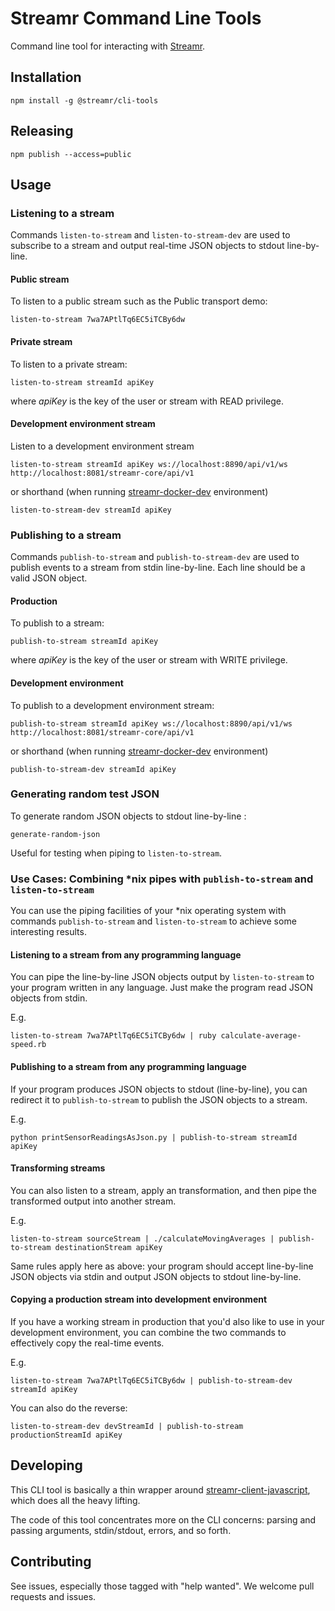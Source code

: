 # Streamr Command Line Tools

Command line tool for interacting with [Streamr](https://www.streamr.com).

## Installation

```
npm install -g @streamr/cli-tools
```

## Releasing

```
npm publish --access=public
```

## Usage

### Listening to a stream

Commands `listen-to-stream` and `listen-to-stream-dev` are used to subscribe to
a stream and output real-time JSON objects to stdout line-by-line.

#### Public stream
To listen to a public stream such as the Public transport demo:

```
listen-to-stream 7wa7APtlTq6EC5iTCBy6dw
```

#### Private stream
To listen to a private stream:

```
listen-to-stream streamId apiKey
```

where _apiKey_ is the key of the user or stream with READ privilege.

#### Development environment stream
Listen to a development environment stream
```
listen-to-stream streamId apiKey ws://localhost:8890/api/v1/ws http://localhost:8081/streamr-core/api/v1
```

or shorthand (when running [streamr-docker-dev](https://github.com/streamr-dev/streamr-docker-dev) environment)

```
listen-to-stream-dev streamId apiKey
```

### Publishing to a stream
Commands `publish-to-stream` and `publish-to-stream-dev` are used to publish
events to a stream from stdin line-by-line. Each line should be a valid JSON
object.

#### Production
To publish to a stream:

```
publish-to-stream streamId apiKey
```

where _apiKey_ is the key of the user or stream with WRITE privilege.

#### Development environment
To publish to a development environment stream:
```
publish-to-stream streamId apiKey ws://localhost:8890/api/v1/ws http://localhost:8081/streamr-core/api/v1
```

or shorthand (when running [streamr-docker-dev](https://github.com/streamr-dev/streamr-docker-dev) environment)

```
publish-to-stream-dev streamId apiKey
```

### Generating random test JSON
To generate random JSON objects to stdout line-by-line :
```
generate-random-json
```
Useful for testing when piping to `listen-to-stream`.

### Use Cases: Combining *nix pipes with `publish-to-stream` and `listen-to-stream`
You can use the piping facilities of your *nix operating system with commands
`publish-to-stream` and `listen-to-stream` to achieve some interesting results.

#### Listening to a stream from any programming language
You can pipe the line-by-line JSON objects output by `listen-to-stream` to
your program written in any language. Just make the program read JSON objects
from stdin.

E.g. 
```
listen-to-stream 7wa7APtlTq6EC5iTCBy6dw | ruby calculate-average-speed.rb
```

#### Publishing to a stream from any programming language
If your program produces JSON objects to stdout (line-by-line), you can
redirect it to `publish-to-stream` to publish the JSON objects to a stream.

E.g.
```
python printSensorReadingsAsJson.py | publish-to-stream streamId apiKey
```

#### Transforming streams
You can also listen to a stream, apply an transformation, and then pipe the
transformed output into another stream.

E.g.
```
listen-to-stream sourceStream | ./calculateMovingAverages | publish-to-stream destinationStream apiKey
```

Same rules apply here as above: your program should accept line-by-line JSON
objects via stdin and output JSON objects to stdout line-by-line.

#### Copying a production stream into development environment
If you have a working stream in production that you'd also like to use in your
development environment, you can combine the two commands to effectively copy
the real-time events.

E.g.
```
listen-to-stream 7wa7APtlTq6EC5iTCBy6dw | publish-to-stream-dev streamId apiKey
```

You can also do the reverse:
```
listen-to-stream-dev devStreamId | publish-to-stream productionStreamId apiKey
```

## Developing
This CLI tool is basically a thin wrapper around [streamr-client-javascript](https://github.com/streamr-dev/streamr-client-javascript),
which does all the heavy lifting.

The code of this tool concentrates more on the CLI concerns: parsing and
passing arguments, stdin/stdout, errors, and so forth.

## Contributing
See issues, especially those tagged with "help wanted". We welcome pull
requests and issues.

